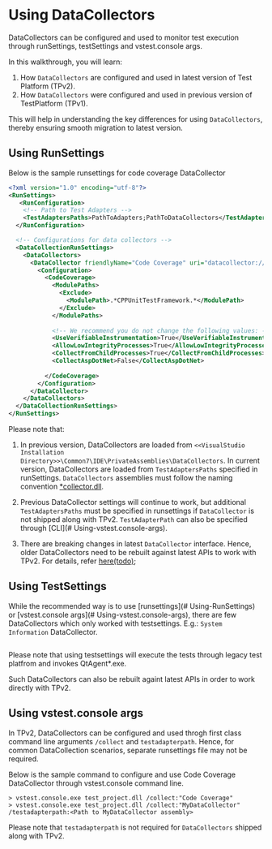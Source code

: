 # Using DataCollectors
DataCollectors can be configured and used to monitor test execution through runSettings, testSettings and vstest.console args.

In this walkthrough, you will learn:
1. How `DataCollectors` are configured and used in latest version of Test Platform (TPv2).
2. How `DataCollectors` were configured and used in previous version of TestPlatform (TPv1).

This will help in understanding the key differences for using `DataCollectors`, thereby ensuring smooth migration to latest version.


## Using RunSettings
Below is the sample runsettings for code coverage DataCollector
```xml
<?xml version="1.0" encoding="utf-8"?>  
<RunSettings>
   <RunConfiguration>      
    <!-- Path to Test Adapters -->  
    <TestAdaptersPaths>PathToAdapters;PathToDataCollectors</TestAdaptersPaths>  
  </RunConfiguration>  

  <!-- Configurations for data collectors -->  
  <DataCollectionRunSettings>  
    <DataCollectors>  
      <DataCollector friendlyName="Code Coverage" uri="datacollector://Microsoft/CodeCoverage/2.0">  
        <Configuration>  
          <CodeCoverage>  
            <ModulePaths>  
              <Exclude>  
                <ModulePath>.*CPPUnitTestFramework.*</ModulePath>  
              </Exclude>  
            </ModulePaths>  
  
            <!-- We recommend you do not change the following values: -->  
            <UseVerifiableInstrumentation>True</UseVerifiableInstrumentation>  
            <AllowLowIntegrityProcesses>True</AllowLowIntegrityProcesses>  
            <CollectFromChildProcesses>True</CollectFromChildProcesses>  
            <CollectAspDotNet>False</CollectAspDotNet>  
  
          </CodeCoverage>  
        </Configuration>  
      </DataCollector>
    </DataCollectors>  
  </DataCollectionRunSettings>  
</RunSettings>
```

Please note that:
1. In previous version, DataCollectors are loaded from `<<VisualStudio Installation Directory>>\Common7\IDE\PrivateAssemblies\DataCollectors`.
In current version, DataCollectors are loaded from `TestAdaptersPaths` specified in runSettings. `DataCollectors` assemblies must follow the naming convention [*collector.dll](https://github.com/Microsoft/vstest-docs/blob/master/docs/analyze.md).

2. Previous DataCollector settings will continue to work, but additional `TestAdaptersPaths` must be specified in runsettings if `DataCollector` is not shipped along with TPv2. `TestAdapterPath` can also be specified through [CLI](# Using-vstest.console-args).

3. There are breaking changes in latest `DataCollector` interface. Hence, older DataCollectors need to be rebuilt against latest APIs to work with TPv2. For details, refer [here(todo)]();

## Using TestSettings
While the recommended way is to use [runsettings](# Using-RunSettings) or [vstest.console args](# Using-vstest.console-args), there are few DataCollectors which only worked with testsettings.
E.g.: `System Information` DataCollector.

```xml
```

Please note that using testsettings will execute the tests through legacy test platfrom and invokes QtAgent*.exe.

Such DataCollectors can also be rebuilt againt latest APIs in order to work directly with TPv2.

## Using vstest.console args
In TPv2, DataCollectors can be configured and used throgh first class command line arguments `/collect` and `testadapterpath`. Hence, for common DataCollection scenarios, separate runsettings file may not be required.

Below is the sample command to configure and use Code Coverage DataCollector through vstest.console command line.
```
> vstest.console.exe test_project.dll /collect:"Code Coverage"
> vstest.console.exe test_project.dll /collect:"MyDataCollector" /testadapterpath:<Path to MyDataCollector assembly>
```

Please note that `testadapterpath` is not required for `DataCollectors` shipped along with TPv2.
